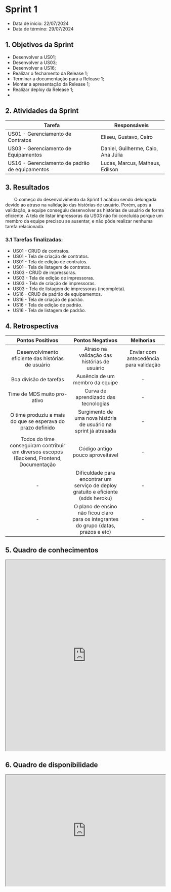 # Sprint 1

- Data de início: 22/07/2024
- Data de término: 29/07/2024

## 1. Objetivos da Sprint

- Desenvolver a US01;
- Desenvolver a US03;
- Desenvolver a US16;
- Realizar o fechamento da Release 1;
- Terminar a documentação para a Release 1;
- Montar a apresentação da Release 1;
- Realizar deploy da Release 1;
- 
## 2. Atividades da Sprint
| Tarefa | Responsáveis |
|---|---|
| US01 - Gerenciamento de Contratos | Eliseu, Gustavo, Cairo  |
| US03 - Gerenciamento de Equipamentos | Daniel, Guilherme, Caio, Ana Júlia |
| US16 - Gerenciamento de padrão de equipamentos | Lucas, Marcus, Matheus, Edilson |

## 3. Resultados

&emsp;&emsp;O começo do desenvolvimento da Sprint 1 acabou sendo delongada devido ao atraso na validação das histórias de usuário. Porém, após a validação, a equipe conseguiu desenvolver as histórias de usuário de forma eficiente. A tela de listar impressoras da US03 não foi concluída porque um membro da equipe precisou se ausentar, e não pôde realizar nenhuma tarefa relacionada.

### 3.1 Tarefas finalizadas:

- US01 - CRUD de contratos.
- US01 - Tela de criação de contratos.
- US01 - Tela de edição de contratos.
- US01 - Tela de listagem de contratos.
- US03 - CRUD de impressoras.
- US03 - Tela de edição de impressoras.
- US03 - Tela de criação de impressoras.
- US03 - Tela de listagem de impressoras (incompleta).
- US16 - CRUD de padrão de equipamentos.
- US16 - Tela de criação de padrão.
- US16 - Tela de edição de padrão.
- US16 - Tela de listagem de padrão.

## 4. Retrospectiva

| Pontos Positivos | Pontos Negativos | Melhorias |
| :---: | :---: | :---: |
| Desenvolvimento eficiente das histórias de usuário | Atraso na validação das histórias de usuário | Enviar com antecedência para validação |
| Boa divisão de tarefas | Ausência de um membro da equipe | - |
| Time de MDS muito pro-ativo | Curva de aprendizado das tecnologias | - |
| O time produziu a mais do que se esperava do prazo definido | Surgimento de uma nova história de usuário na sprint já atrasada | - |
| Todos do time conseguiram contribuir em diversos escopos (Backend, Frontend, Documentação | Código antigo pouco aproveitável | - |
| - | Dificuldade para encontrar um serviço de deploy gratuito e eficiente (sdds heroku) | - |
| - | O plano de ensino não ficou claro para os integrantes do grupo (datas, prazos e etc) | - |

## 5. Quadro de conhecimentos

<iframe src="https://docs.google.com/spreadsheets/d/1PJ-3rzxod9YVKSP4ram9DkrFzpa66Jsl9L-sXSOuUro/pubhtml?gid=0&amp;single=true&amp;widget=true&amp;headers=false" width="100%" height="600"></iframe>

## 6. Quadro de disponibilidade

<iframe src="https://docs.google.com/spreadsheets/d/1PJ-3rzxod9YVKSP4ram9DkrFzpa66Jsl9L-sXSOuUro/pubhtml?gid=1874343029&amp;single=true&amp;widget=true&amp;headers=false"
width="100%" height="350"></iframe>
